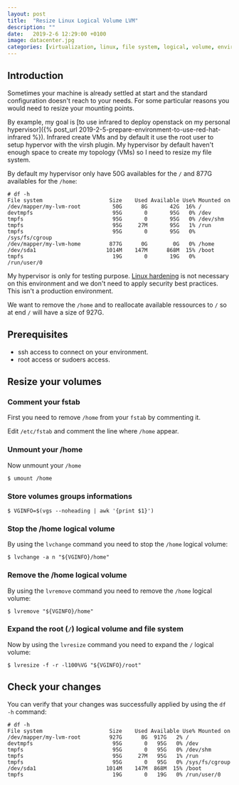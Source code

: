 ```yaml
---
layout: post
title:  "Resize Linux Logical Volume LVM"
description: ""
date:   2019-2-6 12:29:00 +0100
image: datacenter.jpg
categories: [virtualization, linux, file system, logical, volume, environment]
---
```

## Introduction
Sometimes your machine is already settled at start and the standard
configuration doesn't reach to your needs.
For some particular reasons you would need to resize your mounting points.

By example, my goal is [to use infrared to deploy openstack on my personal hypervisor]({% post_url 2019-2-5-prepare-environment-to-use-red-hat-infrared %}).
Infrared create VMs and by default it use the root user to setup hypervor with
the virsh plugin. My hypervisor by default haven't enough space to create my topology (VMs) so
I need to resize my file system.

By default my hypervisor only have 50G availables for the `/` and 877G availables for the `/home`:
```shell
# df -h
File system                     Size    Used Available Use% Mounted on
/dev/mapper/my-lvm-root          50G      8G       42G  16% /
devtmpfs                         95G       0       95G   0% /dev
tmpfs                            95G       0       95G   0% /dev/shm
tmpfs                            95G     27M       95G   1% /run
tmpfs                            95G       0       95G   0% /sys/fs/cgroup
/dev/mapper/my-lvm-home         877G      0G        0G   0% /home
/dev/sda1                      1014M    147M      868M  15% /boot
tmpfs                            19G       0       19G   0% /run/user/0
```

My hypervisor is only for testing purpose. [Linux hardening](https://www.cyberciti.biz/tips/linux-security.html) is not
necessary on this environment and we don't need to apply security best practices.
This isn't a production environment.

We want to remove the `/home` and to reallocate available ressources to `/` so
at end `/` will have a size of 927G.

## Prerequisites
- ssh access to connect on your environment.
- root access or sudoers access.

## Resize your volumes

### Comment your fstab

First you need to remove `/home` from your `fstab` by commenting it.

Edit `/etc/fstab` and comment the line where `/home` appear.

### Unmount your /home

Now unmount your `/home`

```shell
$ umount /home
```

### Store volumes groups informations

```shell
$ VGINFO=$(vgs --noheading | awk '{print $1}')
```

### Stop the /home logical volume

By using the `lvchange` command you need to stop the `/home` logical volume:

```shell
$ lvchange -a n "${VGINFO}/home"
```

### Remove the /home logical volume

By using the `lvremove` command you need to remove the `/home` logical volume:

```shell
$ lvremove "${VGINFO}/home"
```

### Expand the root (`/`) logical volume and file system

Now by using the `lvresize` command you need to expand the `/` logical volume:

```shell
$ lvresize -f -r -l100%VG "${VGINFO}/root"
```

## Check your changes

You can verify that your changes was successfully applied by using the `df -h` command:

```shell
# df -h
File system                     Size    Used Available Use% Mounted on
/dev/mapper/my-lvm-root         927G      8G  917G   2% /
devtmpfs                         95G       0   95G   0% /dev
tmpfs                            95G       0   95G   0% /dev/shm
tmpfs                            95G     27M   95G   1% /run
tmpfs                            95G       0   95G   0% /sys/fs/cgroup
/dev/sda1                      1014M    147M  868M  15% /boot
tmpfs                            19G       0   19G   0% /run/user/0
```
